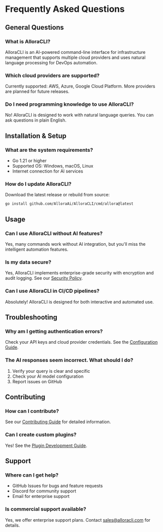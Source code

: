 # Frequently Asked Questions

## General Questions

### What is AlloraCLI?
AlloraCLI is an AI-powered command-line interface for infrastructure management that supports multiple cloud providers and uses natural language processing for DevOps automation.

### Which cloud providers are supported?
Currently supported: AWS, Azure, Google Cloud Platform. More providers are planned for future releases.

### Do I need programming knowledge to use AlloraCLI?
No! AlloraCLI is designed to work with natural language queries. You can ask questions in plain English.

## Installation & Setup

### What are the system requirements?
- Go 1.21 or higher
- Supported OS: Windows, macOS, Linux
- Internet connection for AI services

### How do I update AlloraCLI?
Download the latest release or rebuild from source:
```bash
go install github.com/AlloraAi/AlloraCLI/cmd/allora@latest
```

## Usage

### Can I use AlloraCLI without AI features?
Yes, many commands work without AI integration, but you'll miss the intelligent automation features.

### Is my data secure?
Yes, AlloraCLI implements enterprise-grade security with encryption and audit logging. See our [Security Policy](../SECURITY.md).

### Can I use AlloraCLI in CI/CD pipelines?
Absolutely! AlloraCLI is designed for both interactive and automated use.

## Troubleshooting

### Why am I getting authentication errors?
Check your API keys and cloud provider credentials. See the [Configuration Guide](configuration.md).

### The AI responses seem incorrect. What should I do?
1. Verify your query is clear and specific
2. Check your AI model configuration
3. Report issues on GitHub

## Contributing

### How can I contribute?
See our [Contributing Guide](../CONTRIBUTING.md) for detailed information.

### Can I create custom plugins?
Yes! See the [Plugin Development Guide](plugins.md).

## Support

### Where can I get help?
- GitHub Issues for bugs and feature requests
- Discord for community support
- Email for enterprise support

### Is commercial support available?
Yes, we offer enterprise support plans. Contact sales@alloracli.com for details.
